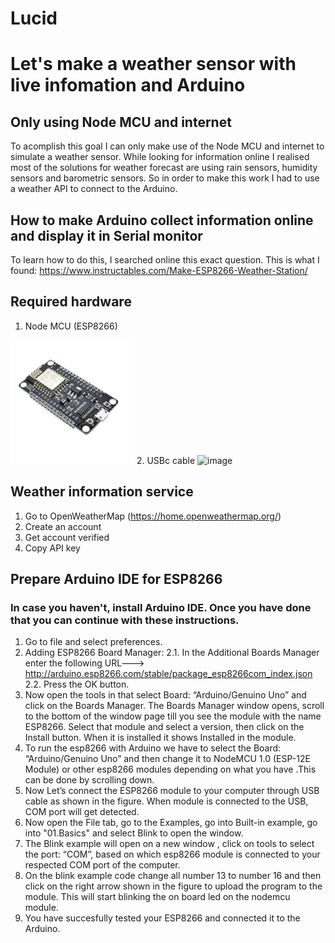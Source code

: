 # Lucid
# Let's make a weather sensor with live infomation and Arduino
## Only using Node MCU and internet
To acomplish this goal I can only make use of the Node MCU and internet to simulate a weather sensor.
While looking for information online I realised most of the solutions for weather forecast are using rain sensors, humidity sensors and barometric sensors.
So in order to make this work I had to use a weather API to connect to the Arduino.

## How to make Arduino collect information online and display it in Serial monitor
To learn how to do this, I searched online this exact question. This is what I found:
https://www.instructables.com/Make-ESP8266-Weather-Station/

## Required hardware
1. Node MCU (ESP8266)
<img width="198" alt=image src="https://github.com/Nikolai05/IoT3/blob/main/NodeMcu.jpg">
2. USBc cable
<img width="198" alt=image src="https://github.com/Nikolai05/IoT3/blob/main/usbc.avif">

## Weather information service
1. Go to OpenWeatherMap (https://home.openweathermap.org/)
2. Create an account
3. Get account verified
4. Copy API key

## Prepare Arduino IDE for ESP8266
### In case you haven't, install Arduino IDE. Once you have done that you can continue with these instructions.
1. Go to file and select preferences.
2. Adding ESP8266 Board Manager:
   2.1. In the Additional Boards Manager enter the following URL---> http://arduino.esp8266.com/stable/package_esp8266com_index.json
   2.2. Press the OK button.
3. Now open the tools in that select Board: “Arduino/Genuino Uno” and click on the Boards Manager. The Boards Manager window opens, scroll to the bottom of the window page till you see the module with the name ESP8266. Select that module and select a version, then click on the Install button. When it is installed it shows Installed in the module.
4. To run the esp8266 with Arduino we have to select the Board: “Arduino/Genuino Uno” and then change it to NodeMCU 1.0 (ESP-12E Module) or other esp8266 modules depending on what you have .This can be done by scrolling down.
5. Now Let’s connect the ESP8266 module to your computer through USB cable as shown in the figure. When module is connected to the USB, COM port will get detected.
6. Now open the File tab, go to the Examples, go into Built-in example, go into "01.Basics" and select Blink to open the window.
7. The Blink example will open on a new window , click on tools to select the port: “COM”, based on which esp8266 module is connected to your respected COM port of the computer.
8. On the blink example code change all number 13 to number 16 and then click on the right arrow shown in the figure to upload the program to the module. This will start blinking the on board led on the nodemcu module.
9. You have succesfully tested your ESP8266 and connected it to the Arduino.

##


 
